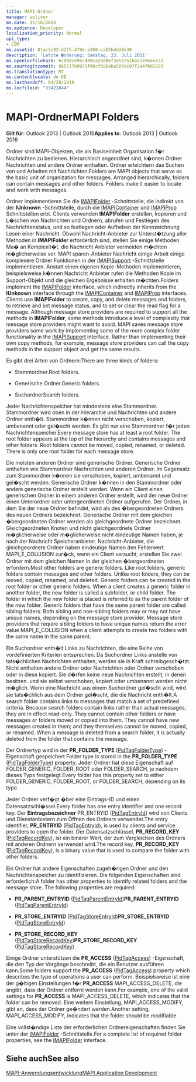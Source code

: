 ```yaml
---
title: MAPI-Ordner
manager: soliver
ms.date: 11/16/2014
ms.audience: Developer
localization_priority: Normal
api_type:
- COM
ms.assetid: 8fac3c92-d2f5-479e-a368-ca82bddd8e30
description: 'Letzte �nderung: Samstag, 23. Juli 2011'
ms.openlocfilehash: 6c00dce9ec489ca2b886f3e51551ba57e9eeea33
ms.sourcegitcommit: 8657170d071f9bcf680aba50b9c07f2a4fb82283
ms.translationtype: MT
ms.contentlocale: de-DE
ms.lasthandoff: 04/28/2019
ms.locfileid: "33421844"
---
```

# <a name="mapi-folders"></a><span data-ttu-id="52a41-103">MAPI-Ordner</span><span class="sxs-lookup"><span data-stu-id="52a41-103">MAPI Folders</span></span>

  
  
<span data-ttu-id="52a41-104">**Gilt für**: Outlook 2013 | Outlook 2016</span><span class="sxs-lookup"><span data-stu-id="52a41-104">**Applies to**: Outlook 2013 | Outlook 2016</span></span> 
  
<span data-ttu-id="52a41-p101">Ordner sind MAPI-Objekten, die als Basiseinheit Organisation f�r Nachrichten zu bedienen. Hierarchisch angeordnet sind, k�nnen Ordner Nachrichten und andere Ordner enthalten. Ordner erleichtern das Suchen von und Arbeiten mit Nachrichten.</span><span class="sxs-lookup"><span data-stu-id="52a41-p101">Folders are MAPI objects that serve as the basic unit of organization for messages. Arranged hierarchically, folders can contain messages and other folders. Folders make it easier to locate and work with messages.</span></span>
  
<span data-ttu-id="52a41-p102">Ordner implementieren Sie die [IMAPIFolder](imapifolderimapicontainer.md) -Schnittstelle, die indirekt von der **IUnknown** -Schnittstelle, durch die [IMAPIContainer](imapicontainerimapiprop.md) und [IMAPIProp](imapipropiunknown.md) Schnittstellen erbt. Clients verwenden **IMAPIFolder** erstellen, kopieren und L�schen von Nachrichten und Ordnern, abrufen und Festlegen des Nachrichtenstatus, und so festlegen oder Aufheben der Kennzeichnung Lesen einer Nachricht. Obwohl Nachricht-Anbieter zur Unterst�tzung aller Methoden in **IMAPIFolder** erforderlich sind, stellen Sie einige Methoden Ma� an Komplexit�t, die Nachricht Anbieter vermeiden m�chten m�glicherweise vor. MAPI sparen-Anbieter Nachricht einige Arbeit einige komplexere Ordner Funktionen in der [IMAPISupport](imapisupportiunknown.md) -Schnittstelle implementieren. Anstatt einen eigenen Kopie-Methoden implementieren, beispielsweise k�nnen Nachricht Anbieter rufen die Methoden Kopie im Support-Objekt und die gleichen Ergebnisse erhalten m�chten.</span><span class="sxs-lookup"><span data-stu-id="52a41-p102">Folders implement the [IMAPIFolder](imapifolderimapicontainer.md) interface, which indirectly inherits from the **IUnknown** interface through the [IMAPIContainer](imapicontainerimapiprop.md) and [IMAPIProp](imapipropiunknown.md) interfaces. Clients use **IMAPIFolder** to create, copy, and delete messages and folders, to retrieve and set message status, and to set or clear the read flag for a message. Although message store providers are required to support all the methods in **IMAPIFolder**, some methods introduce a level of complexity that message store providers might want to avoid. MAPI saves message store providers some work by implementing some of the more complex folder functionality in the [IMAPISupport](imapisupportiunknown.md) interface. Rather than implementing their own copy methods, for example, message store providers can call the copy methods in the support object and get the same results.</span></span> 
  
<span data-ttu-id="52a41-113">Es gibt drei Arten von Ordnern:</span><span class="sxs-lookup"><span data-stu-id="52a41-113">There are three kinds of folders:</span></span>
  
- <span data-ttu-id="52a41-114">Stammordner.</span><span class="sxs-lookup"><span data-stu-id="52a41-114">Root folders.</span></span>
    
- <span data-ttu-id="52a41-115">Generische Ordner.</span><span class="sxs-lookup"><span data-stu-id="52a41-115">Generic folders.</span></span>
    
- <span data-ttu-id="52a41-116">Suchordner</span><span class="sxs-lookup"><span data-stu-id="52a41-116">Search folders.</span></span>
    
<span data-ttu-id="52a41-p103">Jeder Nachrichtenspeicher hat mindestens eine Stammordner. Stammordner wird oben in der Hierarchie und Nachrichten und andere Ordner enth�lt. Stammordner k�nnen nicht verschoben, kopiert, umbenannt oder gel�scht werden. Es gibt nur eine Stammordner f�r jeden Nachrichtenspeicher.</span><span class="sxs-lookup"><span data-stu-id="52a41-p103">Every message store has at least a root folder. The root folder appears at the top of the hierarchy and contains messages and other folders. Root folders cannot be moved, copied, renamed, or deleted. There is only one root folder for each message store.</span></span>
  
<span data-ttu-id="52a41-p104">Die meisten anderen Ordner sind generische Ordner. Generische Ordner enthalten wie Stammordner Nachrichten und anderen Ordner. Im Gegensatz zum Stammordner k�nnen sie verschoben, kopiert, umbenannt und gel�scht werden. Generische Ordner k�nnen in den Stammordner oder andere generische Ordner erstellt werden. Wenn ein Client einen generischen Ordner in einem anderen Ordner erstellt, wird der neue Ordner einen Unterordner oder untergeordneten Ordner aufgerufen. Der Ordner, in dem Sie der neue Ordner befindet, wird als des �bergeordneten Ordners des neuen Ordners bezeichnet. Generische Ordner mit dem gleichen �bergeordneten Ordner werden als gleichgeordnete Ordner bezeichnet. Gleichgeordneten Knoten und nicht gleichgeordnete Ordner m�glicherweise oder m�glicherweise nicht eindeutige Namen haben, je nach der Nachricht Speicheranbieter. Nachricht-Anbieter, die gleichgeordnete Ordner haben eindeutige Namen den Fehlerwert MAPI_E_COLLISION zur�ck, wenn ein Client versucht, erstellen Sie zwei Ordner mit dem gleichen Namen in der gleichen �bergeordneten erfordern.</span><span class="sxs-lookup"><span data-stu-id="52a41-p104">Most other folders are generic folders. Like root folders, generic folders contain messages and other folders. Unlike root folders, they can be moved, copied, renamed, and deleted. Generic folders can be created in the root folder or other generic folders. When a client creates a generic folder in another folder, the new folder is called a subfolder, or child folder. The folder in which the new folder is placed is referred to as the parent folder of the new folder. Generic folders that have the same parent folder are called sibling folders. Both sibling and non-sibling folders may or may not have unique names, depending on the message store provider. Message store providers that require sibling folders to have unique names return the error value MAPI_E_COLLISION when a client attempts to create two folders with the same name in the same parent.</span></span> 
  
<span data-ttu-id="52a41-p105">Ein Suchordner enth�lt Links zu Nachrichten, die eine Reihe von vordefinierten Kriterien entsprechen. Da Suchordner Links anstelle von tats�chlichen Nachrichten enthalten, werden sie in Kraft schreibgesch�tzt. Nicht enthalten andere Ordner oder Nachrichten oder Ordner verschoben oder in diese kopiert. Sie d�rfen keine neue Nachrichten erstellt, in denen besitzen. und sie selbst verschoben, kopiert oder umbenannt werden nicht m�glich. Wenn eine Nachricht aus einem Suchordner gel�scht wird, wird sie tats�chlich aus dem Ordner gel�scht, die die Nachricht enth�lt.</span><span class="sxs-lookup"><span data-stu-id="52a41-p105">A search folder contains links to messages that match a set of predefined criteria. Because search folders contain links rather than actual messages, they are in effect read-only. They cannot contain other folders or have messages or folders moved or copied into them. They cannot have new messages created in them; and they themselves cannot be moved, copied, or renamed. When a message is deleted from a search folder, it is actually deleted from the folder that contains the message.</span></span>
  
<span data-ttu-id="52a41-135">Der Ordnertyp wird in der **PR_FOLDER_TYPE** ([PidTagFolderType](pidtagfoldertype-canonical-property.md)) -Eigenschaft gespeichert.</span><span class="sxs-lookup"><span data-stu-id="52a41-135">Folder type is stored in the **PR_FOLDER_TYPE** ([PidTagFolderType](pidtagfoldertype-canonical-property.md)) property.</span></span> <span data-ttu-id="52a41-136">Jeder Ordner hat diese Eigenschaft auf FOLDER_GENERIC, FOLDER_ROOT oder FOLDER_SEARCH, je nachdem dieses Typs festgelegt.</span><span class="sxs-lookup"><span data-stu-id="52a41-136">Every folder has this property set to either FOLDER_GENERIC, FOLDER_ROOT, or FOLDER_SEARCH, depending on its type.</span></span>
  
<span data-ttu-id="52a41-137">Jeder Ordner verf�gt �ber eine Eintrags-ID und einen Datensatzschl�ssel.</span><span class="sxs-lookup"><span data-stu-id="52a41-137">Every folder has one entry identifier and one record key.</span></span> <span data-ttu-id="52a41-138">Der **Eintragsbezeichner** PR_ENTRYID ([PidTagEntryId](pidtagentryid-canonical-property.md)) wird von Clients und Dienstanbietern zum Öffnen des Ordners verwendet.</span><span class="sxs-lookup"><span data-stu-id="52a41-138">The entry identifier, **PR_ENTRYID** ([PidTagEntryId](pidtagentryid-canonical-property.md)), is used by clients and service providers to open the folder.</span></span> <span data-ttu-id="52a41-139">Der Datensatzschlüssel, **PR_RECORD_KEY** ([PidTagRecordKey](pidtagrecordkey-canonical-property.md)), ist ein binärer Wert, der zum Vergleichen des Ordners mit anderen Ordnern verwendet wird.</span><span class="sxs-lookup"><span data-stu-id="52a41-139">The record key, **PR_RECORD_KEY** ([PidTagRecordKey](pidtagrecordkey-canonical-property.md)), is a binary value that is used to compare the folder with other folders.</span></span> 
  
<span data-ttu-id="52a41-p108">Ein Ordner hat andere Eigenschaften zugeh�rigen Ordner und den Nachrichtenspeicher zu identifizieren. Die folgenden Eigenschaften sind erforderlich:</span><span class="sxs-lookup"><span data-stu-id="52a41-p108">A folder has other properties to identify related folders and the message store. The following properties are required:</span></span>
  
- <span data-ttu-id="52a41-142">**PR_PARENT_ENTRYID** ([PidTagParentEntryId](pidtagparententryid-canonical-property.md))</span><span class="sxs-lookup"><span data-stu-id="52a41-142">**PR_PARENT_ENTRYID** ([PidTagParentEntryId](pidtagparententryid-canonical-property.md))</span></span>
    
- <span data-ttu-id="52a41-143">**PR_STORE_ENTRYID** ([PidTagStoreEntryId](pidtagstoreentryid-canonical-property.md))</span><span class="sxs-lookup"><span data-stu-id="52a41-143">**PR_STORE_ENTRYID** ([PidTagStoreEntryId](pidtagstoreentryid-canonical-property.md))</span></span>
    
- <span data-ttu-id="52a41-144">**PR_STORE_RECORD_KEY** ([PidTagStoreRecordKey](pidtagstorerecordkey-canonical-property.md))</span><span class="sxs-lookup"><span data-stu-id="52a41-144">**PR_STORE_RECORD_KEY** ([PidTagStoreRecordKey](pidtagstorerecordkey-canonical-property.md))</span></span>
    
<span data-ttu-id="52a41-145">Einige Ordner unterstützen die **PR_ACCESS** ([PidTagAccess](pidtagaccess-canonical-property.md)) -Eigenschaft, die den Typ der Vorgänge beschreibt, die ein Benutzer ausführen kann.</span><span class="sxs-lookup"><span data-stu-id="52a41-145">Some folders support the **PR_ACCESS** ([PidTagAccess](pidtagaccess-canonical-property.md)) property which describes the type of operations a user can perform.</span></span> <span data-ttu-id="52a41-146">Beispielsweise ist eine der g�ltigen Einstellungen f�r **PR_ACCESS** MAPI_ACCESS_DELETE, die angibt, dass der Ordner entfernt werden kann.</span><span class="sxs-lookup"><span data-stu-id="52a41-146">For example, one of the valid settings for **PR_ACCESS** is MAPI_ACCESS_DELETE, which indicates that the folder can be removed.</span></span> <span data-ttu-id="52a41-147">Eine weitere Einstellung, MAPI_ACCESS_MODIFY, gibt an, dass der Ordner ge�ndert werden.</span><span class="sxs-lookup"><span data-stu-id="52a41-147">Another setting, MAPI_ACCESS_MODIFY, indicates that the folder should be modifiable.</span></span> 
  
<span data-ttu-id="52a41-148">Eine vollst�ndige Liste der erforderlichen Ordnereigenschaften finden Sie unter der [IMAPIFolder](imapifolderimapicontainer.md) -Schnittstelle.</span><span class="sxs-lookup"><span data-stu-id="52a41-148">For a complete list of required folder properties, see the [IMAPIFolder](imapifolderimapicontainer.md) interface.</span></span> 
  
## <a name="see-also"></a><span data-ttu-id="52a41-149">Siehe auch</span><span class="sxs-lookup"><span data-stu-id="52a41-149">See also</span></span>



[<span data-ttu-id="52a41-150">MAPI-Anwendungsentwicklung</span><span class="sxs-lookup"><span data-stu-id="52a41-150">MAPI Application Development</span></span>](mapi-application-development.md)

